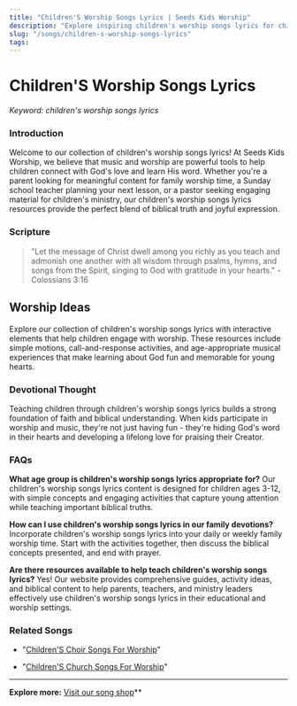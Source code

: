 ```yaml
---
title: "Children'S Worship Songs Lyrics | Seeds Kids Worship"
description: "Explore inspiring children's worship songs lyrics for children's worship and faith development. Biblical music resources for families and ministry."
slug: "/songs/children-s-worship-songs-lyrics"
tags:
---
```


# Children'S Worship Songs Lyrics

_Keyword: children's worship songs lyrics_

### Introduction

Welcome to our collection of children's worship songs lyrics! At Seeds Kids Worship, we believe that music and worship are powerful tools to help children connect with God's love and learn His word. Whether you're a parent looking for meaningful content for family worship time, a Sunday school teacher planning your next lesson, or a pastor seeking engaging material for children's ministry, our children's worship songs lyrics resources provide the perfect blend of biblical truth and joyful expression.

### Scripture

> "Let the message of Christ dwell among you richly as you teach and admonish one another with all wisdom through psalms, hymns, and songs from the Spirit, singing to God with gratitude in your hearts." - Colossians 3:16

## Worship Ideas

Explore our collection of children's worship songs lyrics with interactive elements that help children engage with worship. These resources include simple motions, call-and-response activities, and age-appropriate musical experiences that make learning about God fun and memorable for young hearts.

### Devotional Thought

Teaching children through children's worship songs lyrics builds a strong foundation of faith and biblical understanding. When kids participate in worship and music, they're not just having fun - they're hiding God's word in their hearts and developing a lifelong love for praising their Creator.

### FAQs

**What age group is children's worship songs lyrics appropriate for?**
Our children's worship songs lyrics content is designed for children ages 3-12, with simple concepts and engaging activities that capture young attention while teaching important biblical truths.

**How can I use children's worship songs lyrics in our family devotions?**
Incorporate children's worship songs lyrics into your daily or weekly family worship time. Start with the activities together, then discuss the biblical concepts presented, and end with prayer.

**Are there resources available to help teach children's worship songs lyrics?**
Yes! Our website provides comprehensive guides, activity ideas, and biblical content to help parents, teachers, and ministry leaders effectively use children's worship songs lyrics in their educational and worship settings.

### Related Songs

- "[Children'S Choir Songs For Worship](/songs/children-s-choir-songs-for-worship/)"

- "[Children'S Church Songs For Worship](/songs/children-s-church-songs-for-worship/)"

---

**Explore more:** [Visit our song shop](https://seedskidsworship.com/shop)**

<!-- Schema Markup -->
<script type="application/ld+json">
{
  "@context": "https://schema.org",
  "@type": "MusicRecording",
  "name": "Children'S Worship Songs Lyrics",
  "byArtist": {
    "@type": "MusicGroup",
    "name": "Seeds Kids Worship"
  },
  "isFamilyFriendly": true,
  "url": "https://seedskidsworship.com/songs/children-s-worship-songs-lyrics/"
}
</script>